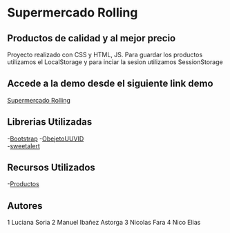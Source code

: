 # Supermercado Rolling 
## Productos de calidad y al mejor precio

Proyecto realizado con CSS y HTML, JS. Para guardar los productos utilizamos el LocalStorage y para inciar la sesion utilizamos SessionStorage

## Accede a la demo desde el siguiente link demo 
[Supermercado Rolling](https://supermercadorolling.netlify.app/)
## Librerias Utilizadas 
-[Bootstrap](https://getbootstrap.com/docs/5.2/getting-started/introduction/)
-[ObejetoUUVID](https://www.npmjs.com/package/uuid)  
-[sweetalert](https://sweetalert2.github.io/)

## Recursos Utilizados 
-[Productos](https://tienda.mercadona.es/categories/112)

## Autores 
1 Luciana Soria
2 Manuel Ibañez Astorga
3 Nicolas Fara
4 Nico Elias